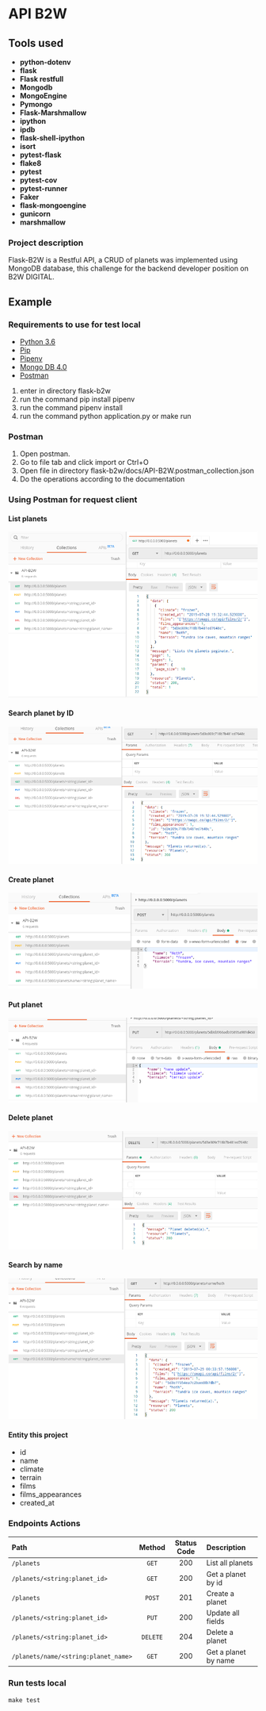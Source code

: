 # API B2W 
###
## Tools used
* __python-dotenv__
* __flask__
* __Flask restfull__
* __Mongodb__
* __MongoEngine__ 
*  __Pymongo__
* __Flask-Marshmallow__
* __ipython__ 
* __ipdb__ 
* __flask-shell-ipython__ 
* __isort__ 
* __pytest-flask__ 
* __flake8__ 
* __pytest__ 
* __pytest-cov__ 
* __pytest-runner__ 
* __Faker__ 
* __flask-mongoengine__ 
* __gunicorn__ 
* __marshmallow__ 

### Project description

Flask-B2W is a Restful API, a CRUD of planets was implemented using MongoDB database, this challenge for the backend developer position on B2W DIGITAL.

## Example

### Requirements to use for test local

* [Python 3.6](https://www.python.org/)
* [Pip](https://pypi.org/project/pip/)
* [Pipenv](https://pipenv.readthedocs.io/en/latest/)
* [Mongo DB 4.0](https://www.mongodb.com/)
* [Postman](https://www.getpostman.com/)

1. enter in directory flask-b2w
2. run the command pip install pipenv
3. run the command pipenv install
4. run the command python application.py or make run

### Postman

1. Open postman.
2. Go to file tab and click import or Ctrl+O
3. Open file in directory flask-b2w/docs/API-B2W.postman_collection.json
4. Do the operations according to the documentation

### Using Postman for request client

#### List planets

![](https://github.com/viniciusnascimento95/flask-b2w/blob/master/docs/img/1_listplanet.png)

#### Search planet by ID

![](https://github.com/viniciusnascimento95/flask-b2w/blob/master/docs/img/3_getplanetbyid.png)

#### Create planet

![](https://github.com/viniciusnascimento95/flask-b2w/blob/master/docs/img/2_createplanet.png)

#### Put planet

![](https://github.com/viniciusnascimento95/flask-b2w/blob/master/docs/img/4_updateplanet.png)

#### Delete planet

![](https://github.com/viniciusnascimento95/flask-b2w/blob/master/docs/img/5_deleteplanet.png)

#### Search by name

![](https://github.com/viniciusnascimento95/flask-b2w/blob/master/docs/img/6_searchplanetbyname.png) 

#### Entity this project

 - id
 - name 
 - climate
 - terrain
 - films
 - films_appearances
 - created_at

### Endpoints Actions

|Path|Method|Status Code|Description|
|:---|:----:|:---------:|:----------|
|`/planets`|`GET`|200|List all planets|
|`/planets/<string:planet_id>`|`GET`|200|Get a planet by id|
|`/planets`|`POST`|201|Create a planet|
|`/planets/<string:planet_id>`|`PUT`|200|Update all fields|
|`/planets/<string:planet_id>`|`DELETE`|204|Delete a planet|
|`/planets/name/<string:planet_name>`|`GET`|200|Get a planet by name|


### Run tests local

```shell
make test
```
